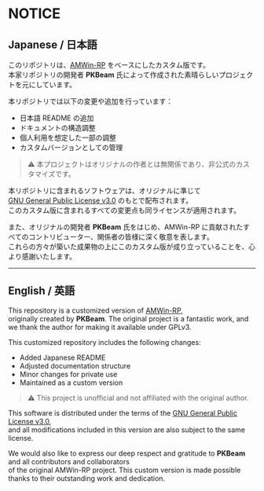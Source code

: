 # NOTICE

## Japanese / 日本語

このリポジトリは、[AMWin-RP](https://github.com/PKBeam/AMWin-RP) をベースにしたカスタム版です。  
本家リポジトリの開発者 **PKBeam** 氏によって作成された素晴らしいプロジェクトを元にしています。

本リポジトリでは以下の変更や追加を行っています：

- 日本語 README の追加
- ドキュメントの構造調整
- 個人利用を想定した一部の調整
- カスタムバージョンとしての管理

> ⚠ 本プロジェクトはオリジナルの作者とは無関係であり、非公式のカスタマイズです。

本リポジトリに含まれるソフトウェアは、オリジナルに準じて  
[GNU General Public License v3.0](./LICENSE) のもとで配布されます。  
このカスタム版に含まれるすべての変更点も同ライセンスが適用されます。

また、オリジナルの開発者 **PKBeam** 氏をはじめ、AMWin-RP に貢献されたすべてのコントリビューター、関係者の皆様に深く敬意を表します。  
これらの方々が築いた成果物の上にこのカスタム版が成り立っていることを、心より感謝いたします。

---

## English / 英語

This repository is a customized version of [AMWin-RP](https://github.com/PKBeam/AMWin-RP),  
originally created by **PKBeam**. The original project is a fantastic work, and we thank the author for making it available under GPLv3.

This customized repository includes the following changes:

- Added Japanese README
- Adjusted documentation structure
- Minor changes for private use
- Maintained as a custom version

> ⚠ This project is unofficial and not affiliated with the original author.

This software is distributed under the terms of the [GNU General Public License v3.0](./LICENSE),  
and all modifications included in this version are also subject to the same license.

We would also like to express our deep respect and gratitude to **PKBeam** and all contributors and collaborators  
of the original AMWin-RP project. This custom version is made possible thanks to their outstanding work and dedication.
